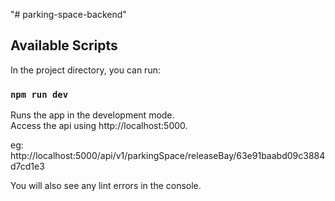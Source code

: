 "# parking-space-backend" 
## Available Scripts

In the project directory, you can run:

### `npm run dev`

Runs the app in the development mode.\
Access the api using http://localhost:5000.

eg: http://localhost:5000/api/v1/parkingSpace/releaseBay/63e91baabd09c3884d7cd1e3

You will also see any lint errors in the console.
